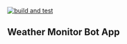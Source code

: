[![build and test](https://github.com/nortega-fh/WeatherMonitor/actions/workflows/test.yaml/badge.svg)](https://github.com/nortega-fh/WeatherMonitor/actions/workflows/test.yaml)
## Weather Monitor Bot App
